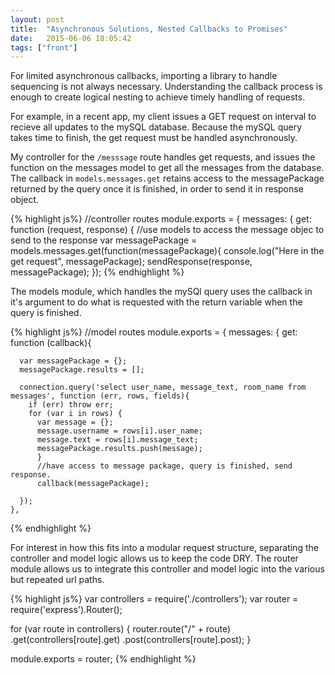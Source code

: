```yaml
---
layout: post
title:  "Asynchronous Solutions, Nested Callbacks to Promises"
date:   2015-06-06 18:05:42
tags: ["front"]
---
```


For limited asynchronous callbacks, importing a library to handle sequencing is not always necessary. Understanding the callback process is enough to create logical nesting to achieve timely handling of requests.

For example, in a recent app, my client issues a GET request on interval to recieve all updates to the mySQL database. Because the mySQL query takes time to finish, the get request must be handled asynchronously.

My controller for the `/messsage` route handles get requests, and issues the function on the messages model to get all the messages from the database. The callback in
`models.messages.get` retains access to the messagePackage returned by the query once it is finished, in order to send it in response object.

{% highlight js%}
//controller routes
module.exports = {
  messages: {
    get: function (request, response) {
      //use models to access the message objec to send to the response
      var messagePackage = models.messages.get(function(messagePackage){
        console.log("Here in the get request", messagePackage);
        sendResponse(response, messagePackage);
      });
{% endhighlight %}

The models module, which handles the mySQl query uses the callback in it's argument to do what is requested with the return variable when the query is finished.

{% highlight js%}
//model routes
module.exports = {
  messages: {
    get: function (callback){

      var messagePackage = {};
      messagePackage.results = [];

      connection.query('select user_name, message_text, room_name from messages', function (err, rows, fields){
        if (err) throw err;
        for (var i in rows) {
          var message = {};
          message.username = rows[i].user_name;
          message.text = rows[i].message_text;
          messagePackage.results.push(message);
          }
          //have access to message package, query is finished, send response.
          callback(messagePackage);

      });
    },
{% endhighlight %}

For interest in how this fits into a modular request structure, separating the controller and model logic allows us to keep the code DRY. The router module allows us to integrate this controller and model logic into the various but repeated url paths.


{% highlight js%}
var controllers = require('./controllers');
var router = require('express').Router();

for (var route in controllers) {
  router.route("/" + route)
    .get(controllers[route].get)
    .post(controllers[route].post);
}

module.exports = router;
{% endhighlight %}



